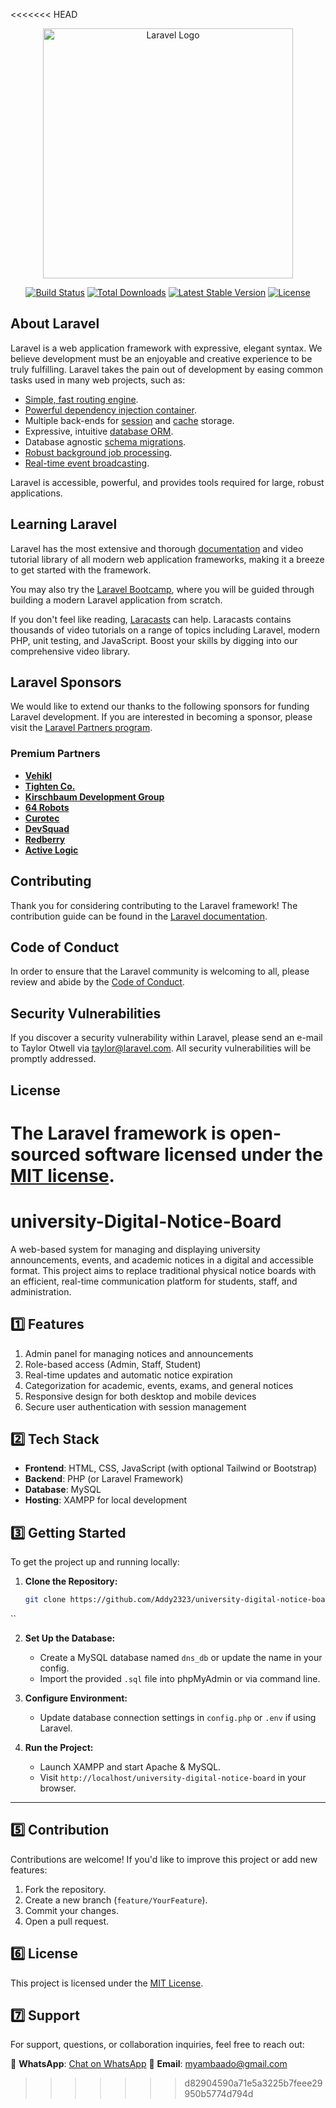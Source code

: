 <<<<<<< HEAD
<p align="center"><a href="https://laravel.com" target="_blank"><img src="https://raw.githubusercontent.com/laravel/art/master/logo-lockup/5%20SVG/2%20CMYK/1%20Full%20Color/laravel-logolockup-cmyk-red.svg" width="400" alt="Laravel Logo"></a></p>

<p align="center">
<a href="https://github.com/laravel/framework/actions"><img src="https://github.com/laravel/framework/workflows/tests/badge.svg" alt="Build Status"></a>
<a href="https://packagist.org/packages/laravel/framework"><img src="https://img.shields.io/packagist/dt/laravel/framework" alt="Total Downloads"></a>
<a href="https://packagist.org/packages/laravel/framework"><img src="https://img.shields.io/packagist/v/laravel/framework" alt="Latest Stable Version"></a>
<a href="https://packagist.org/packages/laravel/framework"><img src="https://img.shields.io/packagist/l/laravel/framework" alt="License"></a>
</p>

## About Laravel

Laravel is a web application framework with expressive, elegant syntax. We believe development must be an enjoyable and creative experience to be truly fulfilling. Laravel takes the pain out of development by easing common tasks used in many web projects, such as:

- [Simple, fast routing engine](https://laravel.com/docs/routing).
- [Powerful dependency injection container](https://laravel.com/docs/container).
- Multiple back-ends for [session](https://laravel.com/docs/session) and [cache](https://laravel.com/docs/cache) storage.
- Expressive, intuitive [database ORM](https://laravel.com/docs/eloquent).
- Database agnostic [schema migrations](https://laravel.com/docs/migrations).
- [Robust background job processing](https://laravel.com/docs/queues).
- [Real-time event broadcasting](https://laravel.com/docs/broadcasting).

Laravel is accessible, powerful, and provides tools required for large, robust applications.

## Learning Laravel

Laravel has the most extensive and thorough [documentation](https://laravel.com/docs) and video tutorial library of all modern web application frameworks, making it a breeze to get started with the framework.

You may also try the [Laravel Bootcamp](https://bootcamp.laravel.com), where you will be guided through building a modern Laravel application from scratch.

If you don't feel like reading, [Laracasts](https://laracasts.com) can help. Laracasts contains thousands of video tutorials on a range of topics including Laravel, modern PHP, unit testing, and JavaScript. Boost your skills by digging into our comprehensive video library.

## Laravel Sponsors

We would like to extend our thanks to the following sponsors for funding Laravel development. If you are interested in becoming a sponsor, please visit the [Laravel Partners program](https://partners.laravel.com).

### Premium Partners

- **[Vehikl](https://vehikl.com)**
- **[Tighten Co.](https://tighten.co)**
- **[Kirschbaum Development Group](https://kirschbaumdevelopment.com)**
- **[64 Robots](https://64robots.com)**
- **[Curotec](https://www.curotec.com/services/technologies/laravel)**
- **[DevSquad](https://devsquad.com/hire-laravel-developers)**
- **[Redberry](https://redberry.international/laravel-development)**
- **[Active Logic](https://activelogic.com)**

## Contributing

Thank you for considering contributing to the Laravel framework! The contribution guide can be found in the [Laravel documentation](https://laravel.com/docs/contributions).

## Code of Conduct

In order to ensure that the Laravel community is welcoming to all, please review and abide by the [Code of Conduct](https://laravel.com/docs/contributions#code-of-conduct).

## Security Vulnerabilities

If you discover a security vulnerability within Laravel, please send an e-mail to Taylor Otwell via [taylor@laravel.com](mailto:taylor@laravel.com). All security vulnerabilities will be promptly addressed.

## License

The Laravel framework is open-sourced software licensed under the [MIT license](https://opensource.org/licenses/MIT).
=======
# university-Digital-Notice-Board


A web-based system for managing and displaying university announcements, events, and academic notices in a digital and accessible format. This project aims to replace traditional physical notice boards with an efficient, real-time communication platform for students, staff, and administration.



## 1️⃣ Features

1. Admin panel for managing notices and announcements
2. Role-based access (Admin, Staff, Student)
3. Real-time updates and automatic notice expiration
4. Categorization for academic, events, exams, and general notices
5. Responsive design for both desktop and mobile devices
6. Secure user authentication with session management



## 2️⃣ Tech Stack

- **Frontend**: HTML, CSS, JavaScript (with optional Tailwind or Bootstrap)
- **Backend**: PHP (or Laravel Framework)
- **Database**: MySQL
- **Hosting**: XAMPP for local development



## 3️⃣ Getting Started

To get the project up and running locally:

1. **Clone the Repository:**
   ```bash
   git clone https://github.com/Addy2323/university-digital-notice-board.git
``


2. **Set Up the Database:**

   * Create a MySQL database named `dns_db` or update the name in your config.
   * Import the provided `.sql` file into phpMyAdmin or via command line.

3. **Configure Environment:**

   * Update database connection settings in `config.php` or `.env` if using Laravel.

4. **Run the Project:**

   * Launch XAMPP and start Apache & MySQL.
   * Visit `http://localhost/university-digital-notice-board` in your browser.

---


## 5️⃣ Contribution

Contributions are welcome! If you'd like to improve this project or add new features:

1. Fork the repository.
2. Create a new branch (`feature/YourFeature`).
3. Commit your changes.
4. Open a pull request.



## 6️⃣ License

This project is licensed under the [MIT License](LICENSE).



## 7️⃣ Support

For support, questions, or collaboration inquiries, feel free to reach out:

📱 **WhatsApp**: [Chat on WhatsApp](https://wa.me/+255768828247)
📧 **Email**: [myambaado@gmail.com](mailto:myambaado@gmail.com)
>>>>>>> d82904590a71e5a3225b7feee29950b5774d794d
